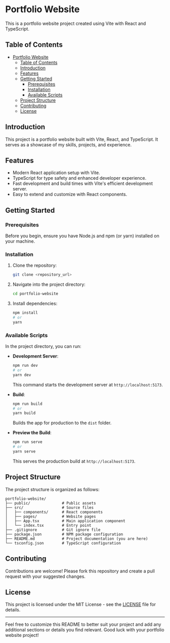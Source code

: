 # Portfolio Website

This is a portfolio website project created using Vite with React and TypeScript.

## Table of Contents

- [Portfolio Website](#portfolio-website)
  - [Table of Contents](#table-of-contents)
  - [Introduction](#introduction)
  - [Features](#features)
  - [Getting Started](#getting-started)
    - [Prerequisites](#prerequisites)
    - [Installation](#installation)
    - [Available Scripts](#available-scripts)
  - [Project Structure](#project-structure)
  - [Contributing](#contributing)
  - [License](#license)

## Introduction

This project is a portfolio website built with Vite, React, and TypeScript. It serves as a showcase of my skills, projects, and experience.

## Features

- Modern React application setup with Vite.
- TypeScript for type safety and enhanced developer experience.
- Fast development and build times with Vite's efficient development server.
- Easy to extend and customize with React components.

## Getting Started

### Prerequisites

Before you begin, ensure you have Node.js and npm (or yarn) installed on your machine.

### Installation

1. Clone the repository:

   ```bash
   git clone <repository_url>
   ```

2. Navigate into the project directory:

   ```bash
   cd portfolio-website
   ```

3. Install dependencies:

   ```bash
   npm install
   # or
   yarn
   ```

### Available Scripts

In the project directory, you can run:

- **Development Server**:
  ```bash
  npm run dev
  # or
  yarn dev
  ```
  This command starts the development server at `http://localhost:5173`.

- **Build**:
  ```bash
  npm run build
  # or
  yarn build
  ```
  Builds the app for production to the `dist` folder.

- **Preview the Build**:
  ```bash
  npm run serve
  # or
  yarn serve
  ```
  This serves the production build at `http://localhost:5173`.

## Project Structure

The project structure is organized as follows:

```
portfolio-website/
├── public/              # Public assets
├── src/                 # Source files
│   ├── components/      # React components
│   ├── pages/           # Website pages
│   ├── App.tsx          # Main application component
│   └── index.tsx        # Entry point
├── .gitignore           # Git ignore file
├── package.json         # NPM package configuration
├── README.md            # Project documentation (you are here)
└── tsconfig.json        # TypeScript configuration
```

## Contributing

Contributions are welcome! Please fork this repository and create a pull request with your suggested changes.

## License

This project is licensed under the MIT License - see the [LICENSE](LICENSE) file for details.

---

Feel free to customize this README to better suit your project and add any additional sections or details you find relevant. Good luck with your portfolio website project!